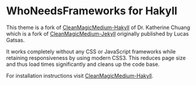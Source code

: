 # WhoNeedsFrameworks for Hakyll

This theme is a fork of [CleanMagicMedium-Hakyll](https://github.com/katychuang/CleanMagic-hakyll) of Dr. Katherine Chuang which is a fork of [CleanMagicMedium-Jekyll](https://github.com/SpaceG/CleanMagicMedium-Jekyll) originally published by Lucas Gatsas.

It works completely without any CSS or JavaScript frameworks while retaining responsiveness by using modern CSS3. This reduces page size and thus load times significantly and cleans up the code base.

For installation instructions visit [CleanMagicMedium-Hakyll](https://github.com/katychuang/CleanMagic-hakyll).